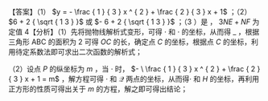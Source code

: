 【答案】（1） $y = - \frac { 1 } { 3 } x ^ { 2 } + \frac { 2 } { 3 } x + 1$ ；（2） $6 + 2 { \sqrt { 1 3 } }$ 或 $- 6 + 2 { \sqrt { 1 3 } }$ ；（3 ）是 ， $3 N E { + } N F$ 为定值 4【分析】（1）先将抛物线解析式变形，可得 $\cdot$ 和 $\cdot$ 的坐标，从而得 $\_$ ，根据三角形 ABC 的面积为 2 可得 $O C$ 的长，确定点 $C$ 的坐标，根据点 $C$ 的坐标，利用待定系数法即可求出二次函数的解析式；

（2）设点 $P$ 的纵坐标为 $m$ ，当 $\cdot$ 时， $- \ \frac { 1 } { 3 } x ^ { 2 } + \frac { 2 } { 3 } x + 1 = m$ ，解方程可得 $\cdot$ 和 $\mathcal { Q }$ 两点的坐标，从而得$\cdot$ 和 $H$ 的坐标，再利用正方形的性质可得出关于 $m$ 的方程，解之即可得出结论；

